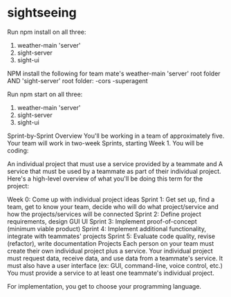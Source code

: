 # sightseeing

Run npm install on all three:
1. weather-main 'server'
2. sight-server
3. sight-ui

NPM install the following for team mate's weather-main 'server' root folder AND 'sight-server' root folder:
-cors
-superagent

Run npm start on all three:
1. weather-main 'server'
2. sight-server
3. sight-ui



Sprint-by-Sprint Overview
You'll be working in a team of approximately five. Your team will work in two-week Sprints, starting Week 1. You will be coding:

An individual project that must use a service provided by a teammate and
A service that must be used by a teammate as part of their individual project.
Here's a high-level overview of what you'll be doing this term for the project:

Week 0: Come up with individual project ideas
Sprint 1: Get set up, find a team, get to know your team, decide who will do what project/service and how the projects/services will be connected
Sprint 2: Define project requirements, design GUI UI
Sprint 3: Implement proof-of-concept (minimum viable product)
Sprint 4: Implement additional functionality, integrate with teammates' projects
Sprint 5: Evaluate code quality, revise (refactor), write documentation
Projects
Each person on your team must create their own individual project plus a service. Your individual project must request data, receive data, and use data from a teammate's service. It must also have a user interface (ex: GUI, command-line, voice control, etc.) You must provide a service to at least one teammate's individual project.

For implementation, you get to choose your programming language.
